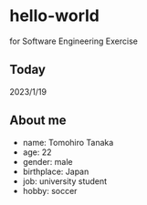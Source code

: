 # hello-world
for Software Engineering Exercise

## Today
2023/1/19

## About me
- name: Tomohiro Tanaka
- age: 22
- gender: male
- birthplace: Japan
- job: university student
- hobby: soccer



